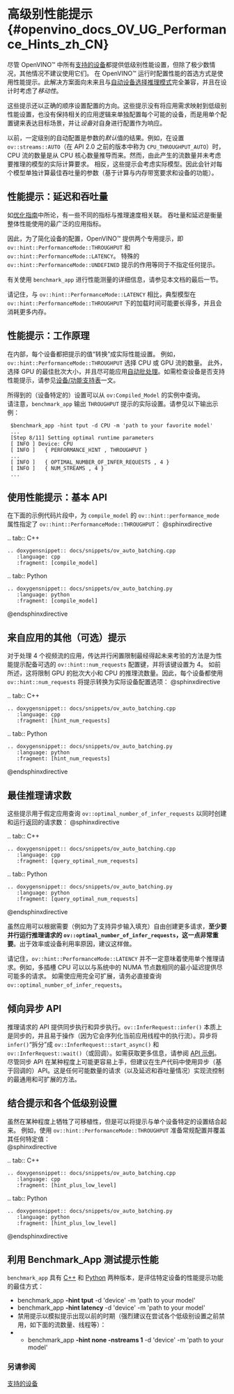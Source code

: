 # 高级别性能提示{#openvino_docs_OV_UG_Performance_Hints_zh_CN}

尽管 OpenVINO™ 中所有[支持的设备](supported_plugins/Device_Plugins_zh_CN.md)都提供低级别性能设置，但除了极少数情况，其他情况不建议使用它们。
在 OpenVINO™ 运行时配置性能的首选方式是使用性能提示。此解决方案面向未来且与[自动设备选择推理模式](./auto_device_selection.md)完全兼容，并且在设计时考虑了*移动性*。

这些提示还以正确的顺序设置配置的方向。这些提示没有将应用需求映射到低级别性能设置，也没有保持相关的应用逻辑来单独配置每个可能的设备，而是用单个配置键来表达目标场景，并让*设备*对自身进行配置作为响应。

以前，一定级别的自动配置是参数的*默认*值的结果。例如，在设置 `ov::streams::AUTO`（在 API 2.0 之前的版本中称为 `CPU_THROUGHPUT_AUTO`）时，CPU 流的数量是从 CPU 核心数量推导而来。然而，由此产生的流数量并未考虑要推理的模型的实际计算要求。
相反，这些提示会考虑实际模型。因此会针对每个模型单独计算最佳吞吐量的参数（基于计算与内存带宽要求和设备的功能）。

## 性能提示：延迟和吞吐量
如[优化指南](../optimization_guide/dldt_optimization_guide_zh_CN.md)中所论，有一些不同的指标与推理速度相关联。
吞吐量和延迟是衡量整体性能使用的最广泛的应用指标。

因此，为了简化设备的配置，OpenVINO™ 提供两个专用提示，即 `ov::hint::PerformanceMode::THROUGHPUT` 和 `ov::hint::PerformanceMode::LATENCY`。
特殊的 `ov::hint::PerformanceMode::UNDEFINED` 提示的作用等同于不指定任何提示。

有关使用 `benchmark_app` 进行性能测量的详细信息，请参见本文档的最后一节。

请记住，与 `ov::hint::PerformanceMode::LATENCY` 相比，典型模型在 `ov::hint::PerformanceMode::THROUGHPUT` 下的加载时间可能要长得多，并且会消耗更多内存。

## 性能提示：工作原理
在内部，每个设备都把提示的值“转换”成实际性能设置。
例如，`ov::hint::PerformanceMode::THROUGHPUT` 选择 CPU 或 GPU 流的数量。
此外，选择 GPU 的最佳批次大小，并且尽可能应用[自动批处理](../OV_Runtime_UG/automatic_batching.md)。如需检查设备是否支持性能提示，请参见[设备/功能支持表](./supported_plugins/Device_Plugins_zh_CN.md)一文。

所得到的（设备特定的）设置可以从 `ov:Compiled_Model` 的实例中查询。  
请注意，`benchmark_app` 输出 `THROUGHPUT` 提示的实际设置。请参见以下输出示例：

   ```
    $benchmark_app -hint tput -d CPU -m 'path to your favorite model'
    ...
    [Step 8/11] Setting optimal runtime parameters
    [ INFO ] Device: CPU
    [ INFO ]   { PERFORMANCE_HINT , THROUGHPUT }
    ...
    [ INFO ]   { OPTIMAL_NUMBER_OF_INFER_REQUESTS , 4 }
    [ INFO ]   { NUM_STREAMS , 4 }
    ...
   ```

## 使用性能提示：基本 API
在下面的示例代码片段中，为 `compile_model` 的 `ov::hint::performance_mode` 属性指定了 `ov::hint::PerformanceMode::THROUGHPUT`：
@sphinxdirective

.. tab:: C++

    .. doxygensnippet:: docs/snippets/ov_auto_batching.cpp
       :language: cpp
       :fragment: [compile_model]

.. tab:: Python

    .. doxygensnippet:: docs/snippets/ov_auto_batching.py
       :language: python
       :fragment: [compile_model]

@endsphinxdirective

## 来自应用的其他（可选）提示
对于处理 4 个视频流的应用，传达并行闲置限制最经得起未来考验的方法是为性能提示配备可选的 `ov::hint::num_requests` 配置键，并将该键设置为 4。
如前所述，这将限制 GPU 的批次大小和 CPU 的推理流数量。因此，每个设备都使用 `ov::hint::num_requests` 将提示转换为实际设备配置选项：
@sphinxdirective

.. tab:: C++

    .. doxygensnippet:: docs/snippets/ov_auto_batching.cpp
       :language: cpp
       :fragment: [hint_num_requests]

.. tab:: Python

    .. doxygensnippet:: docs/snippets/ov_auto_batching.py
       :language: python
       :fragment: [hint_num_requests]

@endsphinxdirective

## 最佳推理请求数
这些提示用于假定应用查询 `ov::optimal_number_of_infer_requests` 以同时创建和运行返回的请求数：
@sphinxdirective

.. tab:: C++

    .. doxygensnippet:: docs/snippets/ov_auto_batching.cpp
       :language: cpp
       :fragment: [query_optimal_num_requests]

.. tab:: Python

    .. doxygensnippet:: docs/snippets/ov_auto_batching.py
       :language: python
       :fragment: [query_optimal_num_requests]

@endsphinxdirective

虽然应用可以根据需要（例如为了支持异步输入填充）自由创建更多请求，**至少要并行运行推理请求的 `ov::optimal_number_of_infer_requests`，这一点非常重要**。出于效率或设备利用率原因，建议这样做。

请记住，`ov::hint::PerformanceMode::LATENCY` 并不一定意味着使用单个推理请求。例如，多插槽 CPU 可以以与系统中的 NUMA 节点数相同的最小延迟提供尽可能多的请求。
如需使应用完全可扩展，请务必直接查询 `ov::optimal_number_of_infer_requests`。

## 倾向异步 API
推理请求的 API 提供同步执行和异步执行。`ov::InferRequest::infer()` 本质上是同步的，并且易于操作（因为它会序列化当前应用线程中的执行流）。异步将 `infer()`“拆分”成 `ov::InferRequest::start_async()` 和 `ov::InferRequest::wait()`（或回调）。如需获取更多信息，请参阅 [API 示例](../OV_Runtime_UG/ov_infer_request.md)。
尽管同步 API 在某种程度上可能更容易上手，但建议在生产代码中使用异步（基于回调的）API。这是任何可能数量的请求（以及延迟和吞吐量情况）实现流控制的最通用和可扩展的方法。
 
## 结合提示和各个低级别设置
虽然在某种程度上牺牲了可移植性，但是可以将提示与单个设备特定的设置结合起来。
例如，使用 `ov::hint::PerformanceMode::THROUGHPUT` 准备常规配置并覆盖其任何特定值：  
@sphinxdirective

.. tab:: C++

    .. doxygensnippet:: docs/snippets/ov_auto_batching.cpp
       :language: cpp
       :fragment: [hint_plus_low_level]

.. tab:: Python

    .. doxygensnippet:: docs/snippets/ov_auto_batching.py
       :language: python
       :fragment: [hint_plus_low_level]


@endsphinxdirective

## 利用 Benchmark_App 测试提示性能
`benchmark_app` 具有 [C++](../../samples/cpp/benchmark_app/README.md) 和 [Python](../../tools/benchmark_tool/README.md) 两种版本，是评估特定设备的性能提示功能的最佳方式：
 - benchmark_app **-hint tput** -d 'device' -m 'path to your model'
 - benchmark_app **-hint latency** -d 'device' -m 'path to your model'
- 禁用提示以模拟提示出现以前的时期（强烈建议在尝试各个低级别设置之前禁用，如下面的流数量、线程等）：
-
   - benchmark_app **-hint none -nstreams 1**  -d 'device' -m 'path to your model'
 

### 另请参阅
[支持的设备](./supported_plugins/Supported_Devices.md)
